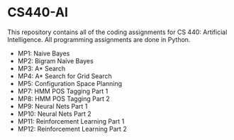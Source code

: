# CS440-AI

This repository contains all of the coding assignments for CS 440: Artificial Intelligence. All programming assignments are done in Python.

- MP1: Naive Bayes
- MP2: Bigram Naive Bayes
- MP3: A* Search
- MP4: A* Search for Grid Search
- MP5: Configuration Space Planning
- MP7: HMM POS Tagging Part 1
- MP8: HMM POS Tagging Part 2
- MP9: Neural Nets Part 1
- MP10: Neural Nets Part 2
- MP11: Reinforcement Learning Part 1
- MP12: Reinforcement Learning Part 2